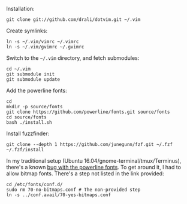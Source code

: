 Installation:

    git clone git://github.com/drali/dotvim.git ~/.vim

Create symlinks:

    ln -s ~/.vim/vimrc ~/.vimrc
    ln -s ~/.vim/gvimrc ~/.gvimrc

Switch to the `~/.vim` directory, and fetch submodules:

    cd ~/.vim
    git submodule init
    git submodule update

Add the powerline fonts:

    cd
    mkdir -p source/fonts
    git clone https://github.com/powerline/fonts.git source/fonts
    cd source/fonts
    bash ./install.sh

Install fuzzfinder:

    git clone --depth 1 https://github.com/junegunn/fzf.git ~/.fzf
    ~/.fzf/install

In my traditional setup (Ubuntu 16.04/gnome-terminal/tmux/Terminus), there's a known [bug with the powerline fonts](https://github.com/powerline/fonts/issues/50). To get around it, I had to allow bitmap fonts. There's a step not listed in the link provided:

    cd /etc/fonts/conf.d/
    sudo rm 70-no-bitmaps.conf # The non-provided step
    ln -s ../conf.avail/70-yes-bitmaps.conf
